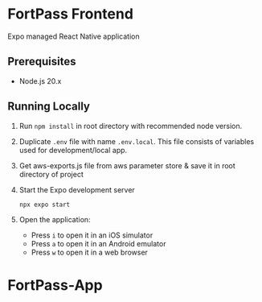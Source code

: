 # FortPass Frontend

Expo managed React Native application

## Prerequisites

- Node.js 20.x

## Running Locally

1. Run `npm install` in root directory with recommended node version.
2. Duplicate `.env` file with name `.env.local`. This file consists of variables used for development/local app.
3. Get aws-exports.js file from aws parameter store & save it in root directory of project
4. Start the Expo development server

    ```sh
    npx expo start
    ```

5. Open the application:
    - Press `i` to open it in an iOS simulator
    - Press `a` to open it in an Android emulator
    - Press `w` to open it in a web browser
# FortPass-App
